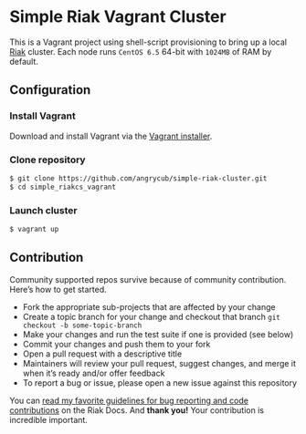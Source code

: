 # Simple Riak Vagrant Cluster

This is a Vagrant project using shell-script provisioning to bring up a local [Riak](https://github.com/basho/riak) cluster. Each node runs 
`CentOS 6.5` 64-bit with `1024MB` of RAM by default.

## Configuration

### Install Vagrant

Download and install Vagrant via the
[Vagrant installer](http://downloads.vagrantup.com/).


### Clone repository

``` bash
$ git clone https://github.com/angrycub/simple-riak-cluster.git
$ cd simple_riakcs_vagrant
```

### Launch cluster

``` bash
$ vagrant up
```

## Contribution

Community supported repos survive because of community contribution. Here’s how to get started.

* Fork the appropriate sub-projects that are affected by your change
* Create a topic branch for your change and checkout that branch
     `git checkout -b some-topic-branch`
* Make your changes and run the test suite if one is provided (see below)
* Commit your changes and push them to your fork
* Open a pull request with a descriptive title
* Maintainers will review your pull request, suggest changes, and merge it when it’s ready and/or offer feedback
* To report a bug or issue, please open a new issue against this repository

You can [read my favorite guidelines for bug reporting and code contributions](http://docs.basho.com/riak/latest/community/bugs/) on the Riak Docs. And **thank you!** Your contribution is incredible important.
